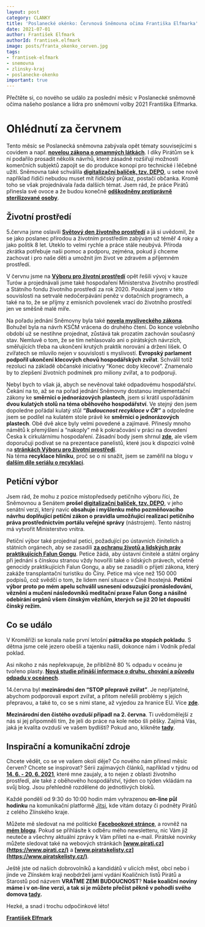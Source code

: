 ```yaml
---
layout: post
category: CLANKY
title: 'Poslanecké okénko: Červnová Sněmovna očima Františka Elfmarka'
date: 2021-07-01
author: František Elfmark
authorId: frantisek.elfmark
image: posts/franta_okenko_cerven.jpg
tags: 
- frantisek-elfmark
- snemovna
- zlinsky-kraj
- poslanecke-okenko
important: true
---
```


Přečtěte si, co nového se událo za poslední měsíc v Poslanecké sněmovně očima našeho poslance a lídra pro sněmovní volby 2021 Františka Elfmarka.

# Ohlédnutí za červnem
Tento měsíc se Poslanecká sněmovna zabývala opět tématy souvisejícími s covidem a např. **[novelou zákona o omamných látkách](https://www.frantisekelfmark.cz/snemovna-podporila-vyuziti-potencialu-konopi-pro-lecebne-a-technicke-uziti/)**. I díky Pirátům se k ní podařilo prosadit několik návrhů, které zásadně rozšiřují možnosti komerčních subjektů zapojit se do produkce konopí pro technické i léčebné užití.  Sněmovna také schválila **[digitalizační balíček, tzv. DEPO](https://www.frantisekelfmark.cz/ridicum-diky-piratskemu-navrhu-na-cestach-postaci-jen-obcanka-snemovna-finalne-schvalila-digitalizacni-zakon/)**, u sebe nově například řidiči nebudou muset mít řidičský průkaz, postačí občanka. Kromě toho se však projednávala řada dalších témat. Jsem rád, že práce Pirátů přinesla své ovoce a že budou konečně **[odškodněny protiprávně sterilizované osoby](https://www.frantisekelfmark.cz/snemovna-schvalila-navrh-zakona-o-poskytnuti-jednorazove-penezni-castky-sterilizovanym-osobam-v-rozporu-se-zakonem/)**.

## Životní prostředí
5.června jsme oslavili **[Světový den životního prostředí](https://www.frantisekelfmark.cz/i-zivotni-prostredi-ma-svuj-den-s-velkym-d/)** a já si uvědomil, že se jako poslanec přírodou a životním prostředím zabývám už téměř 4 roky a jako politik 8 let. Uteklo to velmi rychle a práce stále neubývá. Příroda zkrátka potřebuje naši pomoc a podporu, zejména, pokud ji chceme zachovat i pro naše děti a umožnit jim život ve zdravém a příjemném prostředí. 

V červnu jsme na **[Výboru pro životní prostředí](https://www.frantisekelfmark.cz/vybor-pro-zivotni-prostredi-projednal-vyvoj-kauzy-turow-i-zaverecny-ucet-ministerstva-zivotniho-prostredi/)** opět řešili vývoj v kauze Turów a projednávali jsme také hospodaření Ministerstva životního prostředí a Státního fondu životního prostředí za rok 2020. Poukázal jsem v této souvislosti na setrvalé nedočerpávání peněz v dotačních programech, a také na to, že se příjmy z emisních povolenek vrací do životního prostředí jen ve směšně malé míře. 

Na pořadu jednání Sněmovny byla také **[novela mysliveckého zákona](https://www.frantisekelfmark.cz/sabotaz-novely-mysliveckeho-zakona-je-hloupym-politikarenim-a-hazardem-s-budoucnosti-ceske-krajiny-zemedelstvim-lesnictvim-ale-hlavne-s-myslivosti/)**. Bohužel byla na návrh KSČM vrácena do druhého čtení. Do konce volebního období už se nestihne projednat, zůstává tak prozatím zachován současný stav. Nemluvě o tom, že se tím nehlasovalo ani o  pirátských návrzích, směřujících třeba na ukončení krutých praktik norování a držení lišek. 
O zvířatech se mluvilo nejen v souvislosti s myslivostí. **Evropský parlament podpořil ukončení klecových chovů hospodářských zvířat**. Schválil totiž rezoluci na základě občanské iniciativy “Konec doby klecové”. Znamenalo by to zlepšení životních podmínek pro miliony zvířat, a to podporuji.

Nebyl bych to však já, abych se nevěnoval také odpadovému hospodářství. Čekání na to, až se na pořad jednání Sněmovny dostanou implementační zákony ke **směrnici o jednorázových plastech**, jsem si krátil uspořádáním **dvou kulatých stolů na téma oběhového hospodářství**. Ve stejný den jsem dopoledne pořádal kulatý stůl ***“Budoucnost recyklace v ČR”*** a odpoledne jsem se podílel na kulatém stole právě ke **směrnici o jednorázových plastech**. Obě dvě akce byly velmi povedené a zajímavé. Přinesly mnoho námětů k přemýšlení a “nakoply” mě k pokračování v práci na dovedení Česka k cirkulárnímu hospodaření. Zásadní body jsem shrnul **[zde](https://www.frantisekelfmark.cz/budoucnost-je-v-obehovem-hospodarstvi-jak-zvysit-recyklaci-a-omezit-produkci-odpadu-jsme-vcera-diskutovali-na-dvou-kulatych-stolech/)**, ale všem doporučuji podívat se na prezentace panelistů, které jsou k dispozici volně na **[stránkách Výboru pro životní prostředí](https://www.psp.cz/sqw/hp.sqw?k=4600)**.  
Na téma **recyklace hliníku**, proč se o ni snažit, jsem se zaměřil na blogu v **[dalším díle seriálu o recyklaci](https://www.frantisekelfmark.cz/recyklace-hliniku-proc-se-o-ni-snazit-6/)**.

## Petiční výbor
Jsem rád, že mohu z pozice místopředsedy petičního výboru říci, že Sněmovnou a Senátem **prošel [digitalizační balíček, tzv. DEPO](https://www.frantisekelfmark.cz/vite-ze-na-zacatku-cervna-jsme-schvalili-tzv-digitalizacni-balicek-depo/)**, v jeho senátní verzi, který navíc **obsahuje i myšlenku mého pozměňovacího návrhu doplňující petiční zákon o pravidla umožňující realizaci petičního práva prostřednictvím portálu veřejné správy** (nástrojem). Tento nástroj má vytvořit Ministerstvo vnitra.

Petiční výbor také projednal petici, požadující po ústavních činitelích a státních orgánech, aby se zasadili **[za ochranu životů a lidských práv praktikujících Falun Gongu](https://www.frantisekelfmark.cz/peticni-vybor-projednal-petici-za-ukonceni-genocidy-praktikujicich-metody-falun-gong-pachane-cinskym-rezimem/)**. Petice žádá, aby ústavní činitelé a státní orgány při jednání s čínskou stranou vždy hovořili také o lidských právech, včetně genocidy praktikujících Falun Gongu, a aby se zasadili o přijetí zákona, který zakáže transplantační turistiku do Číny. Petice má více než 150 000 podpisů, což svědčí o tom, že lidem není situace v Číně lhostejná. **Petiční výbor proto po mém apelu schválil usnesení odsuzující pronásledování, věznění a mučení následovníků meditační praxe Falun Gong a násilné odebírání orgánů všem čínským vězňům, kterých se již 20 let dopouští čínský režim.** 

## Co se událo
V Kroměříži se konala naše první letošní **pátračka po stopách pokladu**. S dětma jsme celé jezero obešli a tajenku našli, dokonce nám i Vodník předal poklad.

Asi nikoho z nás nepřekvapuje, že přibližně 80 % odpadu v oceánu je tvořeno plasty. **[Nová studie přináší informace o druhu, chování a původu odpadu v oceánech](https://www.frantisekelfmark.cz/nova-studie-prinasi-informace-o-druhu-chovani-a-puvodu-odpadu-v-oceanech/)**.

14.června byl **mezinárodní den “STOP přepravě zvířat”**. Je nepřijatelné, abychom podporovali export zvířat, a přitom neřešili problémy s jejich přepravou, a také to, co se s nimi stane, až vyjedou za hranice EU. Více **[zde](https://www.frantisekelfmark.cz/dnes-je-mezinarodni-den-stop-preprave-zvirat/)**.

**Mezinárodní den čistého ovzduší připadl na 2. června**. Ti uvědomělejší z nás si jej připomněli tím, že jeli do práce na kole nebo šli pěšky. Zajímá Vás, jaká je kvalita ovzduší ve vašem bydlišti? Pokud ano, klikněte **[tady](https://www.frantisekelfmark.cz/dnes-oslavujeme-ciste-ovzdusi/)**.

## Inspirační a komunikační zdroje
Chcete vědět, co se ve vašem okolí děje? Co nového nám přinesl měsíc červen? Chcete se inspirovat? Sérii zajímavých článků, například v týdnu od **[14. 6. - 20. 6. 2021](https://www.frantisekelfmark.cz/tydenni-inspirace-clanku-14-6-20-6-2021/)**, které mne zaujaly, a to nejen z oblasti životního prostředí, ale také z oběhového hospodářství, týden co týden vkládám na svůj blog. Jsou přehledně rozdělené do jednotlivých bloků.

Každé pondělí od 9:30 do 10:00 hodin mám vyhrazenou **on-line půl hodinku** na komunikační platformě [Jitsi](https://meet.jit.si/kancelarelfmark), kde vítám dotazy či podněty Pirátů z celého Zlínského kraje. 

Můžete mě sledovat na mé politické **[Facebookové stránce](https://www.facebook.com/FrantisekElfmark.DiS/)**, a rovněž na **[mém blogu](https://www.frantisekelfmark.cz/)**. Pokud se přihlásíte k odběru mého newsletteru, nic Vám již neuteče a všechny aktuální zprávy k Vám přiletí na e-mail. Pirátské novinky můžete sledovat také na webových stránkách **[www.pirati.cz](https://www.pirati.cz/)** a **[www.piratskelisty.cz](https://www.piratskelisty.cz/)**.

Ještě jste od našich dobrovolníků a kandidátů v ulicích měst, obcí nebo i jinde ve Zlínském kraji neobdrželi jarní vydání Koaličních listů Pirátů a Starostů pod názvem **VRAŤME ZEMI BUDOUCNOST**? **Naše koaliční noviny máme i v on-line verzi, a tak si je můžete přečíst pěkně v pohodlí svého domova [tady](https://issuu.com/elfik/docs/zli_nska_mutace_pas_noviny_jaro_2021).**

Hezké, a snad i trochu odpočinkové léto!

**[František Elfmark](https://zlinsky.pirati.cz/lide/frantisek-elfmark/)**

